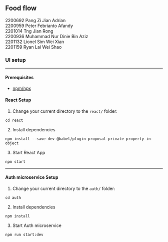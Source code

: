 ## Food flow

2200692 Pang Zi Jian Adrian <br>
2200959 Peter Febrianto Afandy <br>
2201014 Tng Jian Rong <br>
2200936 Muhammad Nur Dinie Bin Aziz <br>
2201132 Lionel Sim Wei Xian <br>
2201159 Ryan Lai Wei Shao <br>

### UI setup

---

#### Prerequisites

- [npm/npx](https://docs.npmjs.com/downloading-and-installing-node-js-and-npm)

#### React Setup

1. Change your current directory to the `react/` folder:

```
cd react
```

2. Install dependencies

```
npm install --save-dev @babel/plugin-proposal-private-property-in-object
```

3. Start React App

```
npm start
```

---

#### Auth microservice Setup

1. Change your current directory to the `auth/` folder:

```
cd auth
```

2. Install dependencies

```
npm install
```

3. Start Auth microservice

```
npm run start:dev
```
